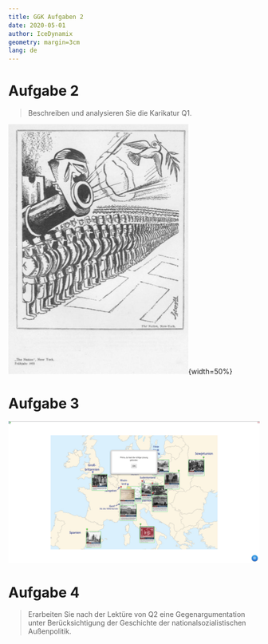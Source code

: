 ```yaml
---
title: GGK Aufgaben 2
date: 2020-05-01
author: IceDynamix
geometry: margin=3cm
lang: de
---
```


# Aufgabe 2

> Beschreiben und analysieren Sie die Karikatur Q1.

![Q1](img/Screenshot_2020-05-01_16-57-36.png){width=50%}

# Aufgabe 3

![Aufgabe 3](img/Screenshot_2020-05-01_17-09-38.png)

# Aufgabe 4

> Erarbeiten Sie nach der Lektüre von Q2 eine Gegenargumentation unter Berücksichtigung der Geschichte der nationalsozialistischen Außenpolitik.
